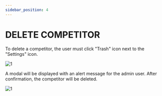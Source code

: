 ```yaml
---
sidebar_position: 4
---
```


# DELETE COMPETITOR

To delete a competitor, the user must click "Trash" icon next to the "Settings" icon.

![1](./../assets/novatelaupdate.png)

A modal will be displayed with an alert message for the admin user. After confirmation, the competitor will be deleted.

![1](./../assets/apagarcompetidor.png)
